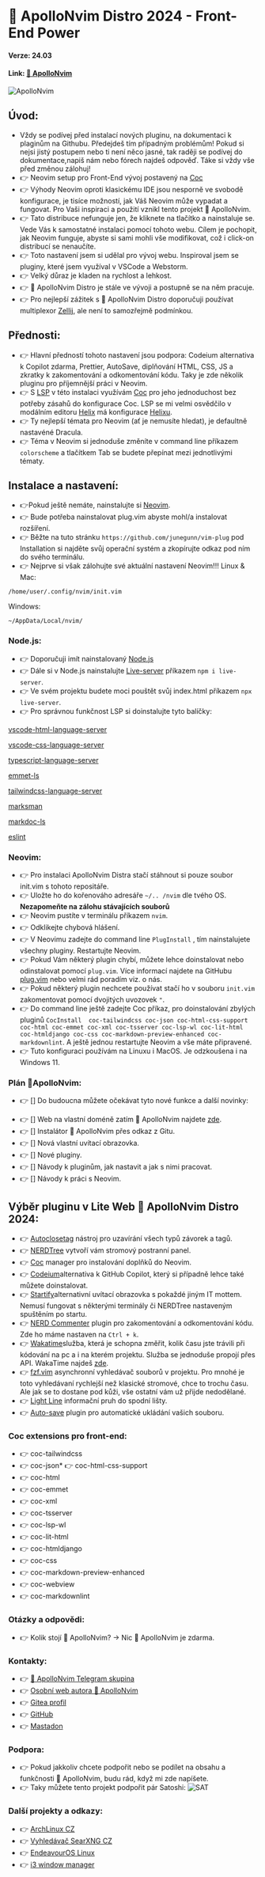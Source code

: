 # 🚀 ApolloNvim Distro 2024 -  Front-End Power
#### Verze: 24.03
#### Link: [🚀  ApolloNvim](https://lukaskanka.cz/index/terminal-space/apollo-nvim/index.html)
![ApolloNvim](https://lukan.cz/wp-content/uploads/2024/03/neovim__1_.png)
## Úvod:
* Vždy se podívej před instalací nových pluginu, na  dokumentaci k plaginům na Githubu. Předejdeš tím případným problémům! Pokud si nejsi jistý postupem nebo ti není něco jasné, tak raději se podívej do dokumentace,napiš nám nebo fórech najdeš odpověď. Táke si vždy vše před změnou zálohuj!
* 👉 Neovim  setup pro Front-End vývoj postavený na  [Coc](https://github.com/neoclide/coc.nvim)
* 👉 Výhody Neovim oproti klasickému IDE jsou nesporně ve svobodě konfigurace, je tisíce možností, jak Váš Neovim může vypadat a fungovat. Pro Vaši inspiraci a použití vznikl tento projekt 🚀 ApolloNvim.
* 👉 Tato distribuce nefunguje jen, že kliknete na tlačítko a nainstaluje se. Vede Vás k samostatné instalaci pomocí tohoto webu. Cílem je pochopit, jak Neovim funguje, abyste si sami mohli vše modifikovat, což i click-on distribucí se nenaučíte.
* 👉 Toto nastavení jsem si udělal pro vývoj webu. Inspiroval jsem se pluginy, které jsem využíval v VSCode a Webstorm.
* 👉 Velký důraz je kladen na rychlost a lehkost.
* 👉 🚀 ApolloNvim Distro je stále ve vývoji a postupně se na něm pracuje.
* 👉 Pro nejlepší zážitek s 🚀 ApolloNvim Distro doporučuji používat multiplexor [Zellij](https://git.archoslinux.cz/kankys/zellij-mySetup), ale není to samozřejmě podmínkou.
## Přednosti:
* 👉 Hlavní předností tohoto nastavení jsou podpora: Codeium alternativa k Copilot zdarma, Prettier, AutoSave, diplňování HTML, CSS, JS a zkratky k zakomentování a odkomentování kódu. Taky je zde několik pluginu pro příjemnější práci v Neovim.
* 👉 S [LSP](https://github.com/neovim/nvim-lspconfig) v této instalaci využívám [Coc](https://github.com/neoclide/coc.nvim) pro jeho jednoduchost bez potřeby zásahů do konfigurace Coc. LSP se mi velmi osvědčilo v modálním editoru [Helix](https://helix-editor.com/) má konfigurace [Helixu](https://git.archoslinux.cz/kankys/Helix-frontend-setup).
* 👉 Ty nejlepší témata pro Neovim (ať je nemusíte hledat), je defaultně nastavéné Dracula.
* 👉 Téma v Neovim si jednoduše změníte v command line příkazem `colorscheme` a tlačítkem Tab se budete přepínat mezi jednotlivými tématy.

## Instalace a nastavení:
*  👉Pokud ještě nemáte, nainstalujte si [Neovim](https://neovim.io/).
*  👉 Bude potřeba nainstalovat plug.vim abyste mohl/a instalovat rozšíření.
* 👉 Běžte na tuto stránku `https://github.com/junegunn/vim-plug` pod Installation si najděte svůj operační systém a zkopírujte odkaz pod ním do svého terminálu.
* 👉 Nejprve si však zálohujte své aktuální nastavení Neovim!!!
Linux & Mac:
```
/home/user/.config/nvim/init.vim
```
Windows:
```
~/AppData/Local/nvim/
```

### Node.js:
* 👉 Doporučuji imít nainstalovaný [Node.js](https://nodejs.org/en) 
* 👉 Dále si v Node.js nainstalujte [Live-server](https://www.npmjs.com/package/live-server) příkazem `npm i live-server`.
* 👉 Ve svém projektu budete moci pouštět svůj index.html příkazem `npx live-server`.
* 👉 Pro správnou funkčnost LSP si doinstalujte tyto balíčky:

[vscode-html-language-server](https://github.com/microsoft/vscode-html-languageservice)

[vscode-css-language-server](https://github.com/microsoft/vscode-css-languageservice)

[typescript-language-server](https://github.com/typescript-language-server/typescript-language-server)

[emmet-ls](https://github.com/aca/emmet-ls)

[tailwindcss-language-server](https://github.com/tailwindlabs/tailwindcss-intellisense/blob/master/packages/tailwindcss-language-server/README.md)

[marksman](https://github.com/artempyanykh/marksman)

[markdoc-ls](https://github.com/markdoc-extra/markdoc-ls)

[eslint](https://eslint.org/docs/latest/use/getting-started)

### Neovim:
* 👉 Pro instalaci  ApolloNvim Distra stačí stáhnout si pouze soubor init.vim s tohoto repositáře.
* 👉 Uložte ho do kořenováho adresáře `~/.. /nvim` dle tvého OS. **Nezapomeňte na zálohu stávajících souborů**
* 👉 Neovim pustíte v terminálu příkazem `nvim`.
* 👉 Odklikejte chybová hlášení.
* 👉 V Neovimu zadejte do command line `PlugInstall` , tím nainstalujete všechny pluginy. Restartujte Neovim.
* 👉 Pokud Vám některý plugin chybí, můžete lehce doinstalovat  nebo odinstalovat pomocí `plug.vim`. Více informací najdete na GitHubu [plug.vim](https://github.com/junegunn/vim-plug) nebo velmi rád poradím viz. o nás.
* 👉 Pokud některý plugin nechcete používat stačí ho v souboru `init.vim` zakomentovat pomocí dvojitých uvozovek `"`.
* 👉 Do command line ještě zadejte Coc příkaz, pro doinstalování zbylých pluginů `CocInstall  coc-tailwindcss coc-json coc-html-css-support coc-html coc-emmet coc-xml coc-tsserver coc-lsp-wl coc-lit-html coc-htmldjango coc-css coc-markdown-preview-enhanced coc-markdownlint`. A ještě jednou restartujte Neovim a vše máte připravené.
* 👉 Tuto konfiguraci používám na Linuxu i MacOS. Je odzkoušena i na Windows 11.

### Plán 🚀ApolloNvim:
* 👉 [] Do budoucna můžete očekávat tyto nové funkce a další novinky:
- 👉 [] Web na vlastní doméně zatím 🚀 ApolloNvim najdete [zde](https://lukaskanka.cz/index/apollo-nvim/index.html). 
- 👉 [] Instalátor 🚀 ApolloNvim přes odkaz z Gitu.
- 👉 [] Nová vlastní uvítací obrazovka.
- 👉 [] Nové pluginy.
- 👉 [] Návody k pluginům, jak nastavit a jak s nimi pracovat.
- 👉 [] Návody k práci s Neovim.


## Výběr pluginu v Lite Web 🚀 ApolloNvim Distro 2024:

* 👉 [Autoclosetag](https://github.com/m4xshen/autoclose.nvim) nástroj pro uzavírání všech typů závorek a tagů.
* 👉 [NERDTree](https://github.com/valsorym/scrooloose-nerdtree) vytvoří vám stromový postranní panel.
* 👉 [Coc](https://github.com/neoclide/coc.nvim) manager pro instalování doplňků do Neovim.
* 👉 [Codeium](https://github.com/Exafunction/codeium.vim)alternativa k GitHub Copilot, který si případně lehce také můžete doinstalovat. 
* 👉 [Startify](https://github.com/mhinz/vim-startify)alternativní uvítací obrazovka s pokaždé jiným IT mottem. Nemusí fungovat s některými terminály či NERDTree nastaveným spuštěním po startu.
* 👉 [NERD Commenter](https://github.com/preservim/nerdcommenter) plugin pro zakomentování a odkomentování kódu. Zde ho máme nastaven na `Ctrl + k`.
* 👉 [Wakatime](https://wakatime.com/neovim)služba, která je schopna změřit, kolik času jste trávili při kódování na pc a i na kterém projektu. Služba se jednoduše propojí přes API.  WakaTime najdeš [zde](https://wakatime.com/).
* 👉 [fzf.vim](https://github.com/junegunn/fzf.vim) asynchronní vyhledávač souborů v projektu. Pro mnohé je toto vyhledávaní rychlejší než klasické stromové, chce to trochu času. Ale jak se to dostane pod kůži, vše ostatní vám už přijde nedodělané.
* 👉 [Light Line](https://github.com/itchyny/lightline.vim) informační pruh do spodní lišty.
* 👉 [Auto-save](https://github.com/Pocco81/auto-save.nvim) plugin pro automatické ukládání vašich souboru.

  
### Coc extensions pro front-end:
* 👉 coc-tailwindcss
* 👉 coc-json* 👉 coc-html-css-support
* 👉 coc-html
* 👉 coc-emmet
* 👉 coc-xml
* 👉 coc-tsserver
* 👉 coc-lsp-wl
* 👉 coc-lit-html
* 👉 coc-htmldjango
* 👉 coc-css
* 👉 coc-markdown-preview-enhanced
* 👉 coc-webview
* 👉 coc-markdownlint


### Otázky a odpovědi:
* 👉 Kolik stojí 🚀 ApolloNvim? -> Nic 🚀 ApolloNvim je zdarma.
### Kontakty:
* 👉 [🚀 ApolloNvim Telegram skupina](https://t.me/+o6qcLGlFROJhNzhk)
* 👉 [Osobní web autora 🚀 ApolloNvim ](https://lukaskanka.cz/)
* 👉 [Gitea profil](https://git.archoslinux.cz/kankys)
* 👉 [GitHub](https://github.com/LukasKanka/)
* 👉 [Mastadon](https://mastodon.arch-linux.cz/@Kankys)

### Podpora:
* 👉 Pokud jakkoliv chcete podpořit nebo se podílet na obsahu a funkčnosti 🚀 ApolloNvim, budu rád, když mi zde napíšete.
* 👉 Taky můžete tento projekt podpořit pár Satoshi:
![SAT](https://lukaskanka.cz/index/about/img/sat.jpeg )
### Další projekty a odkazy:
* 👉 [ArchLinux CZ](https://arch-linux.cz/)
* 👉 [Vyhledávač SearXNG CZ](https://searxng.cz/)
* 👉 [EndeavourOS Linux](https://endeavouros.com/)
* 👉 [i3 window manager](https://i3wm.org/)

